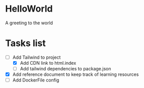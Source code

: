 # HelloWorld
A greeting to the world

# Tasks list
- [ ] Add Tailwind to project
    - [x] Add CDN link to html.index
    - [ ] Add tailwind dependencies to package.json
- [x] Add reference document to keep track of learning resources
- [ ] Add DockerFile config